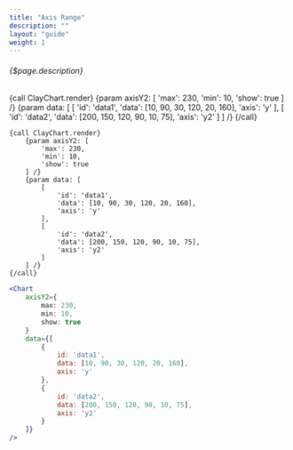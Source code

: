 ```yaml
---
title: "Axis Range"
description: ""
layout: "guide"
weight: 1
---
```


###### {$page.description}

<article id="1">

{call ClayChart.render}
	{param axisY2: [
		'max': 230,
		'min': 10,
		'show': true
	] /}
	{param data: [
		[
			'id': 'data1',
			'data': [10, 90, 30, 120, 20, 160],
			'axis': 'y'
		],
		[
			'id': 'data2',
			'data': [200, 150, 120, 90, 10, 75],
			'axis': 'y2'
		]
	] /}
{/call}


```soy
{call ClayChart.render}
	{param axisY2: [
		'max': 230,
		'min': 10,
		'show': true
	] /}
	{param data: [
		[
			'id': 'data1',
			'data': [10, 90, 30, 120, 20, 160],
			'axis': 'y'
		],
		[
			'id': 'data2',
			'data': [200, 150, 120, 90, 10, 75],
			'axis': 'y2'
		]
	] /}
{/call}
```

```jsx
<Chart
	axisY2={
		max: 230,
		min: 10,
		show: true
	}
	data={[
		{
			id: 'data1',
			data: [10, 90, 30, 120, 20, 160],
			axis: 'y'
		},
		{
			id: 'data2',
			data: [200, 150, 120, 90, 10, 75],
			axis: 'y2'
		}
	]}
/>
```
</article>
